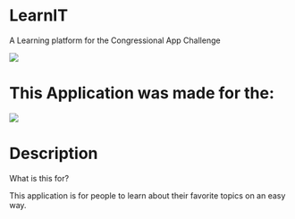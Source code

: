 # LearnIT
A Learning platform for the Congressional App Challenge

<img src="missing">

# This Application was made for the:
<img src="https://www.congressionalappchallenge.us/wp-content/uploads/2018/08/logo_white.png">

# Description

What is this for?

This application is for people to learn about their favorite topics on an easy way.
